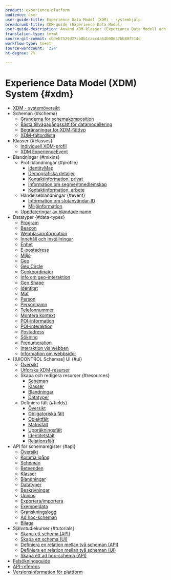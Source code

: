 ```yaml
---
product: experience-platform
audience: user
user-guide-title: Experience Data Model (XDM) - systemhjälp
breadcrumb-title: XDM-guide (Experience Data Model)
user-guide-description: Använd XDM-klasser (Experience Data Model) och mixins för att standardisera upplevelsedata.
translation-type: tm+mt
source-git-commit: cbdeb7529d27cb8b1cacc4a64b90637bb80f514d
workflow-type: tm+mt
source-wordcount: '224'
ht-degree: 7%

---
```



# Experience Data Model (XDM) System {#xdm}

* [XDM - systemöversikt](home.md)
* Scheman {#schema}
   * [Grunderna för schemakomposition](schema/composition.md)
   * [Bästa tillvägagångssätt för datamodellering](schema/best-practices.md)
   * [Begränsningar för XDM-fälttyp](schema/field-constraints.md)
   * [XDM-fältordlista](schema/field-dictionary.md)
* Klasser {#classes}
   * [Individuell XDM-profil](./classes/individual-profile.md)
   * [XDM ExperienceEvent](./classes/experienceevent.md)
* Blandningar {#mixins}
   * Profilblandningar {#profile}
      * [IdentityMap](./mixins/profile/identitymap.md)
      * [Demografiska detaljer](./mixins/profile/person-details.md)
      * [Kontaktinformation, privat](./mixins/profile/personal-details.md)
      * [Information om segmentmedlemskap](./mixins/profile/segmentation.md)
      * [Kontaktinformation, arbete](./mixins/profile/work-details.md)
   * Händelseblandningar {#event}
      * [Information om slutanvändar-ID](./mixins/event/enduserids.md)
      * [Miljöinformation](./mixins/event/environment-details.md)
   * [Uppdateringar av blandade namn](./mixins/name-updates.md)
* Datatyper {#data-types}
   * [Program](./data-types/application.md)
   * [Beacon](./data-types/beacon.md)
   * [Webbläsarinformation](./data-types/browser-details.md)
   * [Innehåll och inställningar](./data-types/consents.md)
   * [Enhet](./data-types/device.md)
   * [E-postadress](./data-types/email-address.md)
   * [Miljö](./data-types/environment.md)
   * [Geo](./data-types/geo.md)
   * [Geo Circle](./data-types/geo-circle.md)
   * [Geokoordinater](./data-types/geo-coordinates.md)
   * [Info om geo-interaktion](./data-types/geo-interaction-details.md)
   * [Geo Shape](./data-types/geo-shape.md)
   * [Identitet](./data-types/identity.md)
   * [Mät](./data-types/measure.md)
   * [Person](./data-types/person.md)
   * [Personnamn](./data-types/person-name.md)
   * [Telefonnummer](./data-types/phone-number.md)
   * [Montera kontext](./data-types/place-context.md)
   * [POI-information](./data-types/poi-details.md)
   * [POI-interaktion](./data-types/poi-interaction.md)
   * [Postadress](./data-types/postal-address.md)
   * [Sökning](./data-types/search.md)
   * [Prenumeration](./data-types/subscription.md)
   * [Interaktion via webben](./data-types/web-interactions.md)
   * [Information om webbsidor](./data-types/webpage-details.md)
* [!UICONTROL Schemas] UI  {#ui}
   * [Översikt](./ui/overview.md)
   * [Utforska XDM-resurser](./ui/explore.md)
   * Skapa och redigera resurser {#resources}
      * [Scheman](./ui/resources/schemas.md)
      * [Klasser](./ui/resources/classes.md)
      * [Blandningar](./ui/resources/mixins.md)
      * [Datatyper](./ui/resources/data-types.md)
   * Definiera fält {#fields}
      * [Översikt](./ui/fields/overview.md)
      * [Obligatoriska fält](./ui/fields/required.md)
      * [Objektfält](./ui/fields/object.md)
      * [Matrisfält](./ui/fields/array.md)
      * [Uppräkningsfält](./ui/fields/enum.md)
      * [Identitetsfält](./ui/fields/identity.md)
      * [Relationsfält](./ui/fields/relationship.md)
* API för schemaregister {#api}
   * [Översikt](api/overview.md)
   * [Komma igång](api/getting-started.md)
   * [Scheman](api/schemas.md)
   * [Beteenden](api/behaviors.md)
   * [Klasser](api/classes.md)
   * [Blandningar](api/mixins.md)
   * [Datatyper](api/data-types.md)
   * [Beskrivningar](api/descriptors.md)
   * [Unions](api/unions.md)
   * [Exportera/importera](api/export-import.md)
   * [Exempeldata](api/sample-data.md)
   * [Granskningslogg](api/audit-log.md)
   * [Ad hoc-scheman](api/ad-hoc.md)
   * [Bilaga](api/appendix.md)
* Självstudiekurser {#tutorials}
   * [Skapa ett schema (API)](tutorials/create-schema-api.md)
   * [Skapa ett schema (UI)](tutorials/create-schema-ui.md)
   * [Definiera en relation mellan två scheman (API)](tutorials/relationship-api.md)
   * [Definiera en relation mellan två scheman (UI)](tutorials/relationship-ui.md)
   * [Skapa ett ad hoc-schema (API)](tutorials/ad-hoc.md)
* [Felsökningsguide](troubleshooting-guide.md)
* [API-referens](https://www.adobe.io/apis/experienceplatform/home/api-reference.html#!acpdr/swagger-specs/schema-registry.yaml)
* [Versionsinformation för plattform](https://www.adobe.com/go/platform-release-notes-en)